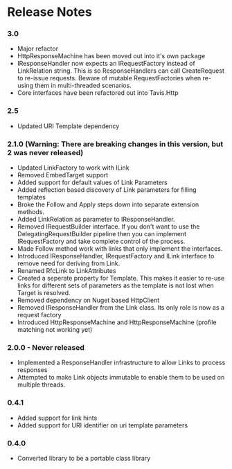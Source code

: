 # Release Notes
### 3.0
- Major refactor
- HttpResponseMachine has been moved out into it's own package
- IResponseHandler now expects an IRequestFactory instead of LinkRelation string.  This is so ResponseHandlers can call CreateRequest to re-issue requests.  Beware of mutable RequestFactories when re-using them in multi-threaded scenarios.
- Core interfaces have been refactored out into Tavis.Http
### 2.5
- Updated URI Template dependency

### 2.1.0  (Warning: There are breaking changes in this version, but 2 was never released)
- Updated LinkFactory to work with ILink
- Removed EmbedTarget support
- Added support for default values of Link Parameters
- Added reflection based discovery of Link parameters for filling templates
- Broke the Follow and Apply steps down into separate extension methods.
- Added LinkRelation as parameter to IResponseHandler.  
- Removed IRequestBuilder interface.  If you don't want to use the DelegatingRequestBuilder pipeline then you can implement IRequestFactory and take complete control of the process.
- Made Follow method work with links that only implement the interfaces.
- Introduced IResponseHandler, IRequestFactory and ILink interface to remove need for deriving from Link.
- Renamed RfcLink to LinkAttributes
- Created a seperate property for Template. This makes it easier to re-use links for different sets of parameters as the template is not lost when Target is resolved.
- Removed dependency on Nuget based HttpClient
- Removed IResponseHandler from the Link class.  Its only role is now as a request factory
- Introduced HttpResponseMachine and HttpResponseMachine<T>  (profile matching not working yet)

### 2.0.0 - Never released
- Implemented a ResponseHandler infrastructure to allow Links to process responses
- Attempted to make Link objects immutable to enable them to be used on multiple threads.

### 0.4.1 
- Added support for link hints
- Added support for URI identifier on uri template parameters


### 0.4.0 
- Converted library to be a portable class library

